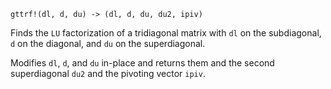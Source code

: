 ```
gttrf!(dl, d, du) -> (dl, d, du, du2, ipiv)
```

Finds the `LU` factorization of a tridiagonal matrix with `dl` on the subdiagonal, `d` on the diagonal, and `du` on the superdiagonal.

Modifies `dl`, `d`, and `du` in-place and returns them and the second superdiagonal `du2` and the pivoting vector `ipiv`.
